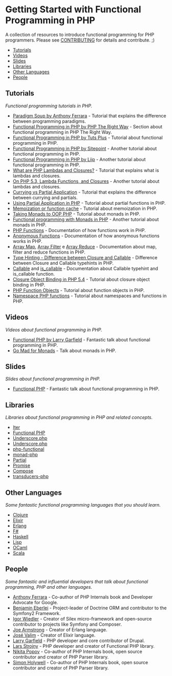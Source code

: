 # Getting Started with Functional Programming in PHP
A collection of resources to introduce functional programming for PHP programmers. Please see [CONTRIBUTING](CONTRIBUTING.md) for details and contribute. ;)

- [Tutorials](#tutorials)
- [Videos](#videos)
- [Slides](#slides)
- [Libraries](#libraries)
- [Other Languages](#other-languages)
- [People](#people)

## Tutorials
*Functional programming tutorials in PHP.*

* [Paradigm Soup by Anthony Ferrara](http://blog.ircmaxell.com/2012/11/programming-with-anthony-paradigm-soup.html) - Tutorial that explains the difference between programming paradigms.
* [Functional Programming in PHP by PHP The Right Way](http://www.phptherightway.com/pages/Functional-Programming.html) - Section about functional programming in PHP The Right Way.
* [Functional Programming in PHP by Tuts Plus](http://code.tutsplus.com/tutorials/functional-programming-in-php--net-35043) - Tutorial about functional programming in PHP.
* [Functional Programming in PHP by Sitepoint](http://www.sitepoint.com/functional-programming-and-php/) - Another tutorial about functional programming in PHP.
* [Functional Programming in PHP by Liip](https://blog.liip.ch/archive/2014/11/05/functional-programming-in-php.html) - Another tutorial about functional programming in PHP.
* [What are PHP Lambdas and Closures?](http://culttt.com/2013/03/25/what-are-php-lambdas-and-closures/) - Tutorial that explains what is lambdas and closures.
* [On PHP 5.3, Lambda Functions, and Closures](http://fabien.potencier.org/article/17/on-php-5-3-lambda-functions-and-closures) - Another tutorial about lambdas and closures.
* [Currying vs Partial Application](http://allthingsphp.blogspot.com.br/2012/02/currying-vs-partial-application.html) - Tutorial that explains the difference between currying and partials.
* [Using Partial Application in PHP](http://eddmann.com/posts/using-partial-application-in-php/) - Tutorial about partial functions in PHP.
* [Memoization or function cache](https://www.simonholywell.com/post/2015/05/memoization-or-function-cache/) - Tutorial about memoization in PHP.
* [Taking Monads to OOP PHP](http://blog.ircmaxell.com/2013/07/taking-monads-to-oop-php.html) - Tutorial about monads in PHP.
* [Functional programming with Monads in PHP](http://the-matrix.github.io/php/functional-programming-monads/) - Another tutorial about monads in PHP.
* [PHP Functions](http://php.net/manual/en/language.functions.php) - Documentation of how functions work in PHP.
* [Anonymous Functions](http://php.net/manual/en/functions.anonymous.php) - Documentation of how anonymous functions works in PHP.
* [Array Map](http://php.net/manual/en/function.array-map.php), [Array Filter](http://php.net/manual/en/function.array-filter.php) e [Array Reduce](http://php.net/manual/en/function.array-reduce.php) - Documentation about map, filter and reduce functions in PHP.
* [Type Hinting - Difference between Closure and Callable](http://stackoverflow.com/questions/29730720/php-type-hinting-difference-between-closure-and-callable) - Difference between Closure and Callable typehints in PHP.
* [Callable](http://php.net/manual/en/language.types.callable.php) and [is_callable](http://php.net/manual/en/function.is-callable.php) - Documentation about Callable typehint and is_callable function.
* [Closure Object Binding in PHP 5.4](https://www.christophh.net/2011/10/26/closure-object-binding-in-php-54/) - Tutorial about closure object binding in PHP.
* [PHP Function Objects](https://www.simonholywell.com/post/2015/04/php-function-objects/) - Tutorial about function objects in PHP.
* [Namespace PHP functions](https://www.simonholywell.com/post/2015/08/namespace-php-functions/) - Tutorial about namespaces and functions in PHP.

## Videos
*Videos about functional programming in PHP.*

* [Functional PHP by Larry Garfield](https://www.youtube.com/watch?v=M3_xnTK6-pA) - Fantastic talk about functional programming in PHP.
* [Go Mad for Monads](https://www.youtube.com/watch?v=F5fUgXFSH0Q) - Talk about monads in PHP.

## Slides
*Slides about functional programming in PHP.*

* [Functional PHP](https://www.palantir.net/presentations/phptek14-functional-php/#/) - Fantastic talk about functional programming in PHP.

## Libraries
*Libraries about functional programming in PHP and related concepts.*

* [Iter](https://github.com/nikic/iter)
* [Functional PHP](https://github.com/lstrojny/functional-php)
* [Underscore.php](https://github.com/Anahkiasen/underscore-php)
* [Underscore.php](https://github.com/brianhaveri/Underscore.php)
* [php-functional](https://github.com/widmogrod/php-functional)
* [monad-php](https://github.com/ircmaxell/monad-php)
* [Partial](https://github.com/reactphp/partial)
* [Promise](https://github.com/reactphp/promise)
* [Compose](https://github.com/igorw/compose)
* [transducers-php](https://github.com/mtdowling/transducers.php)

## Other Languages
*Some fantastic functional programming languages that you should learn.*

* [Clojure](http://clojure.org/)
* [Elixir](http://elixir-lang.org/)
* [Erlang](http://www.erlang.org/)
* [F#](http://fsharp.org/)
* [Haskell](https://www.haskell.org/)
* [Lisp](https://en.wikipedia.org/wiki/Lisp_(programming_language))
* [OCaml](https://ocaml.org/)
* [Scala](http://www.scala-lang.org/)

## People
*Some fantastic and influential developers that talk about functional programming, PHP and other languages.*

* [Anthony Ferrara](https://twitter.com/ircmaxell) - Co-author of PHP Internals book and Developer Advocate for Google.
* [Benjamin Eberlei](https://twitter.com/beberlei) - Project-leader of Doctrine ORM and contributor to the Symfony2 Framework.
* [Igor Wiedler](https://twitter.com/igorwhiletrue) - Creator of Silex micro-framework and open-source contributor to projects like Symfony and Composer.
* [Joe Armstrong](https://twitter.com/joeerl) - Creator of Erlang language.
* [José Valim](https://twitter.com/josevalim) - Creator of Elixir language.
* [Larry Garfield](https://twitter.com/Crell) - PHP developer and core contributor of Drupal.
* [Lars Strojny](https://twitter.com/lstrojny) - PHP developer and creator of Functional PHP library.
* [Nikita Popov](https://twitter.com/nikita_ppv) - Co-author of PHP Internals book, open source contributor and creator of PHP Parser library.
* [Simon Holywell](https://twitter.com/Treffynnon) - Co-author of PHP Internals book, open source contributor and creator of PHP Parser library.
